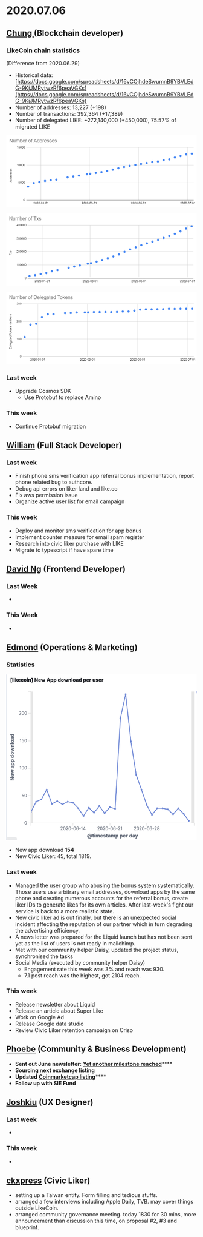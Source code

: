 # 2020.07.06

## [Chung ](https://like.co/chungwu)\(Blockchain developer\)

### LikeCoin chain statistics

\(Difference from 2020.06.29\)

* Historical data: [https://docs.google.com/spreadsheets/d/16vCOjhdeSwumnB9YBVLEdG-9KjJMRytwzRf6peaVGKs](https://docs.google.com/spreadsheets/d/16vCOjhdeSwumnB9YBVLEdG-9KjJMRytwzRf6peaVGKs)
* Number of addresses: 13,227 \(+198\)
* Number of transactions: 392,364 \(+17,389\)
* Number of delegated LIKE: ~272,140,000 \(+450,000\), 75.57% of migrated LIKE

![](../.gitbook/assets/image%20%2869%29.png)

![](../.gitbook/assets/image%20%2867%29.png)

![](../.gitbook/assets/image%20%2868%29.png)

### Last week

* Upgrade Cosmos SDK
  * Use Protobuf to replace Amino

### This week

* Continue Protobuf migration



## [William](https://like.co/williamchong007) \(Full Stack Developer\)

### Last week

* Finish phone sms verification app referral bonus implementation, report phone related bug to authcore.
* Debug api errors on liker land and like.co
* Fix aws permission issue
* Organize active user list for email campaign

### This week

* Deploy and monitor sms verification for app bonus
* Implement counter measure for email spam register
* Research into civic liker purchase with LIKE
* Migrate to typescript if have spare time

## [David Ng](https://github.com/nwingt) \(Frontend Developer\)

### Last Week

* 
### This Week

* 
## [E**dmond**](https://like.co/edmondyu) **\(Operations & Marketing\)**

### **Statistics**

![New App download in last 30 days ](../.gitbook/assets/image%20%2866%29.png)

* New app download **154**
* New Civic Liker: 45, total 1819.  

### **Last week**

* Managed the user group who abusing the bonus system systematically.   Those users use arbitrary email addresses, download apps by the same phone and creating numerous accounts for the referral bonus, create liker IDs to generate likes for its own articles.  After last-week's fight our service is back to a more realistic state.
* New civic liker ad is out finally, but there is an unexpected social incident affecting the reputation of our partner which in turn degrading the advertising efficiency.  
* A news letter was prepared for the Liquid launch but has not been sent yet as the list of users is not ready in mailchimp.  
* Met with our community helper Daisy, updated the project status, synchronised the tasks  
* Social Media \(executed by community helper Daisy\)
  * Engagement rate this week was 3% and reach was 930.
  * 7.1 post reach was the highest, got 2104 reach.

### This week

* Release newsletter about Liquid
* Release an article about Super Like
* Work on Google Ad
* Release Google data studio
* Review Civic Liker retention campaign on Crisp

## [Phoebe](https://like.co/phoebe_fb) \(Community & Business Development\) <a id="fbf6"></a>

* **Sent out June newsletter:** [**Yet another milestone reached**](https://likecoin.substack.com/p/yet-another-milestone-reached)\*\*\*\*
* **Sourcing next exchange listing**
* **Updated** [**Coinmarketcap listing**](https://coinmarketcap.com/currencies/likecoin/markets)\*\*\*\*
* **Follow up with SIE Fund** 

## [Joshkiu](https://like.co/joshkiu) \(UX Designer\)

### Last week

* 
### This week

* 
## [ckxpress](https://like.co/ckxpress) \(Civic Liker\) <a id="fbf6"></a>

* setting up a Taiwan entity. Form filling and tedious stuffs.
* arranged a few interviews including Apple Daily, TVB. may cover things outside LikeCoin.
* arranged community governance meeting. today 1830 for 30 mins, more announcement than discussion this time, on proposal \#2, \#3 and blueprint.

